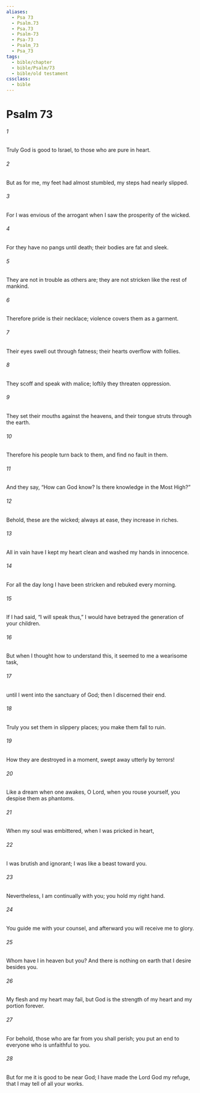 ```yaml
---
aliases:
  - Psa 73
  - Psalm.73
  - Psa.73
  - Psalm-73
  - Psa-73
  - Psalm_73
  - Psa_73
tags:
  - bible/chapter
  - bible/Psalm/73
  - bible/old testament
cssclass:
  - bible
---
```


# Psalm 73

###### 1
Truly God is good to Israel, to those who are pure in heart.
###### 2
But as for me, my feet had almost stumbled, my steps had nearly slipped.
###### 3
For I was envious of the arrogant when I saw the prosperity of the wicked.
###### 4
For they have no pangs until death; their bodies are fat and sleek.
###### 5
They are not in trouble as others are; they are not stricken like the rest of mankind.
###### 6
Therefore pride is their necklace; violence covers them as a garment.
###### 7
Their eyes swell out through fatness; their hearts overflow with follies.
###### 8
They scoff and speak with malice; loftily they threaten oppression.
###### 9
They set their mouths against the heavens, and their tongue struts through the earth.
###### 10
Therefore his people turn back to them, and find no fault in them.
###### 11
And they say, “How can God know? Is there knowledge in the Most High?”
###### 12
Behold, these are the wicked; always at ease, they increase in riches.
###### 13
All in vain have I kept my heart clean and washed my hands in innocence.
###### 14
For all the day long I have been stricken and rebuked every morning.
###### 15
If I had said, “I will speak thus,” I would have betrayed the generation of your children.
###### 16
But when I thought how to understand this, it seemed to me a wearisome task,
###### 17
until I went into the sanctuary of God; then I discerned their end.
###### 18
Truly you set them in slippery places; you make them fall to ruin.
###### 19
How they are destroyed in a moment, swept away utterly by terrors!
###### 20
Like a dream when one awakes, O Lord, when you rouse yourself, you despise them as phantoms.
###### 21
When my soul was embittered, when I was pricked in heart,
###### 22
I was brutish and ignorant; I was like a beast toward you.
###### 23
Nevertheless, I am continually with you; you hold my right hand.
###### 24
You guide me with your counsel, and afterward you will receive me to glory.
###### 25
Whom have I in heaven but you? And there is nothing on earth that I desire besides you.
###### 26
My flesh and my heart may fail, but God is the strength of my heart and my portion forever.
###### 27
For behold, those who are far from you shall perish; you put an end to everyone who is unfaithful to you.
###### 28
But for me it is good to be near God; I have made the Lord God my refuge, that I may tell of all your works.


